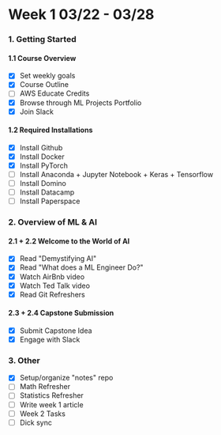 # Week 1 03/22 - 03/28

### 1. Getting Started
#### 1.1 Course Overview
  - [x] Set weekly goals
  - [x] Course Outline 
  - [ ] AWS Educate Credits
  - [x] Browse through ML Projects Portfolio
  - [x] Join Slack

#### 1.2 Required Installations
  - [x] Install Github
  - [x] Install Docker
  - [x] Install PyTorch
  - [ ] Install Anaconda + Jupyter Notebook + Keras + Tensorflow
  - [ ] Install Domino
  - [ ] Install Datacamp
  - [ ] Install Paperspace

### 2. Overview of ML & AI
#### 2.1 + 2.2 Welcome to the World of AI
  - [x] Read "Demystifying AI"
  - [x] Read "What does a ML Engineer Do?"
  - [x] Watch AirBnb video
  - [x] Watch Ted Talk video
  - [x] Read Git Refreshers

#### 2.3 + 2.4 Capstone Submission
  - [x] Submit Capstone Idea
  - [x] Engage with Slack

### 3. Other
  - [x] Setup/organize "notes" repo
  - [ ] Math Refresher
  - [ ] Statistics Refresher
  - [ ] Write week 1 article
  - [ ] Week 2 Tasks 
  - [ ] Dick sync
